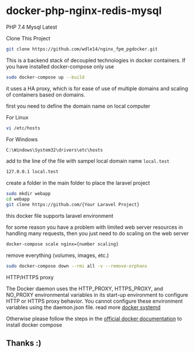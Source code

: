 # docker-php-nginx-redis-mysql

PHP 7.4
Mysql Latest

Clone This Project 

```bash
git clone https://github.com/wdle14/nginx_fpm_pgdocker.git
```

This is a backend stack of decoupled technologies in docker containers.
If you have installed docker-compose only use

```bash
sudo docker-compose up --build
```
it uses a HA proxy, which is for ease of use of multiple domains and scaling of containers based on domains.

first you need to define the domain name on local computer

For Linux

```bash
vi /etc/hosts
```

For Windows
```bash
C:\Windows\System32\drivers\etc\hosts
```

add to the line of the file with sampel local domain name `local.test`

```bash
127.0.0.1 local.test
```

create a folder in the main folder to place the laravel project

```bash
sudo mkdir webapp
cd webapp
git clone https://github.com/{Your Laravel Project}
```

this docker file supports laravel environment

for some reason you have a problem with limited web server resources in handling many requests, then you just need to do scaling on the web server

```bash
docker-compose scale nginx={number scaling}
```

remove everything (volumes, images, etc.)

```bash
sudo docker-compose down --rmi all -v --remove-orphans
```

HTTP/HTTPS proxy

The Docker daemon uses the HTTP_PROXY, HTTPS_PROXY, and NO_PROXY environmental variables in its start-up environment to configure HTTP or HTTPS proxy behavior. You cannot configure these environment variables using the daemon.json file. read more [docker systemd](https://docs.docker.com/config/daemon/systemd/#httphttps-proxy)


Otherwise please follow the steps in the [official docker documentation](https://docs.docker.com/install/linux/docker-ce/debian/) to install docker compose

## Thanks :)
